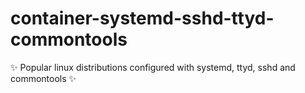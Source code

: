 # container-systemd-sshd-ttyd-commontools
✨ Popular linux distributions configured with systemd, ttyd, sshd and commontools ✨
